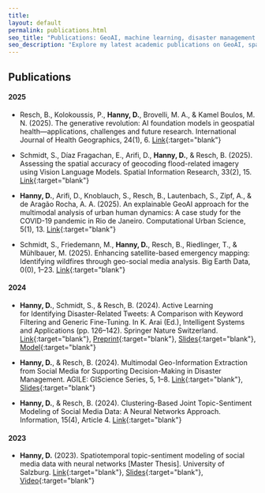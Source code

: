 ```yaml
---
title: 
layout: default
permalink: publications.html
seo_title: "Publications: GeoAI, machine learning, disaster management and social sensing"
seo_description: "Explore my latest academic publications on GeoAI, spatially explicit and multimodal machine learning, disaster management and social sensing."
---
```

<!-- TODO: replace this with babbase once it is reachable again -->

## Publications

#### 2025

- Resch, B., Kolokoussis, P., **Hanny, D.**, Brovelli, M. A., & Kamel Boulos, M. N. (2025). The generative revolution: AI foundation models in geospatial health—applications, challenges and future research. International Journal of Health Geographics, 24(1), 6. [Link](https://doi.org/10.1186/s12942-025-00391-0){:target="blank"}


- Schmidt, S., Díaz Fragachan, E., Arifi, D., **Hanny, D.**, & Resch, B. (2025). Assessing the spatial accuracy of geocoding flood-related imagery using Vision Language Models. Spatial Information Research, 33(2), 15. [Link](https://doi.org/10.1007/s41324-025-00609-0){:target="blank"}

- **Hanny, D.**, Arifi, D., Knoblauch, S., Resch, B., Lautenbach, S., Zipf, A., & de Aragão Rocha, A. A. (2025). An explainable GeoAI approach for the multimodal analysis of urban human dynamics: A case study for the COVID-19 pandemic in Rio de Janeiro. Computational Urban Science, 5(1), 13. [Link](https://doi.org/10.1007/s43762-025-00172-2){:target="blank"}

- Schmidt, S., Friedemann, M., **Hanny, D.**, Resch, B., Riedlinger, T., & Mühlbauer, M. (2025). Enhancing satellite-based emergency mapping: Identifying wildfires through geo-social media analysis. Big Earth Data, 0(0), 1–23. [Link](https://doi.org/10.1080/20964471.2025.2454526){:target="blank"}

#### 2024

- **Hanny, D.**, Schmidt, S., & Resch, B. (2024). Active Learning for Identifying Disaster-Related Tweets: A Comparison with Keyword Filtering and Generic Fine-Tuning. In K. Arai (Ed.), Intelligent Systems and Applications (pp. 126–142). Springer Nature Switzerland. [Link](https://doi.org/10.1007/978-3-031-66428-1_8){:target="blank"}, [Preprint](https://www.arxiv.org/abs/2408.09914){:target="blank"}, [Slides]({{site.baseurl}}/download/publications/presentation_intellisys_20240906.pdf){:target="blank"}, [Model](https://huggingface.co/hannybal/disaster-twitter-xlm-roberta-al){:target="blank"}

- **Hanny, D.**, & Resch, B. (2024). Multimodal Geo-Information Extraction from Social Media for Supporting Decision-Making in Disaster Management. AGILE: GIScience Series, 5, 1–8. [Link](https://doi.org/10.5194/agile-giss-5-28-2024){:target="blank"}, [Slides]({{site.baseurl}}/download/publications/presentation_agile_20240606.pdf){:target="blank"}

- **Hanny, D.**, & Resch, B. (2024). Clustering-Based Joint Topic-Sentiment Modeling of Social Media Data: A Neural Networks Approach. Information, 15(4), Article 4. [Link](https://doi.org/10.3390/info15040200){:target="blank"}

#### 2023

- **Hanny, D.** (2023). Spatiotemporal topic-sentiment modeling of social media data with neural networks [Master Thesis]. University of Salzburg. [Link](https://ubsearch.sbg.ac.at/permalink/f/16hc907/USB_alma21270627650003341){:target="blank"}, [Slides]({{site.baseurl}}/download/publications/presentation_ageo_award_ma_thesis.pdf){:target="blank"}, [Video](https://www.youtube.com/watch?v=mdu2wP9Fl_w){:target="blank"}